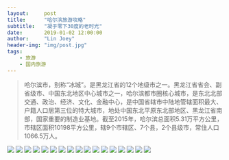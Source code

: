 ```yaml
---
layout:     post
title:      "哈尔滨旅游攻略"
subtitle:   "凝于零下30度的老时光"
date:       2019-01-02 12:00:00
author:     "Lin Joey"
header-img: "img/post.jpg"
tags:
    - 旅游
    - 国内旅游
---
```

>哈尔滨市，别称“冰城”。是黑龙江省的12个地级市之一。黑龙江省省会、副省级市、中国东北地区中心城市之一，哈尔滨都市圈核心城市，是东北北部交通、政治、经济、文化、金融中心，是中国省辖市中陆地管辖面积最大、户籍人口居第三位的特大城市，地处中国东北平原东北部地区、黑龙江省南部，国家重要的制造业基地。截至2015年，哈尔滨总面积5.31万平方公里，市辖区面积10198平方公里，辖9个市辖区、7个县，2个县级市，常住人口1066.5万人。

![](https://linjoey-image.oss-cn-beijing.aliyuncs.com/我是驴友-哈尔滨旅游攻略_页面_01.jpg)
![](https://linjoey-image.oss-cn-beijing.aliyuncs.com/我是驴友-哈尔滨旅游攻略_页面_02.jpg)
![](https://linjoey-image.oss-cn-beijing.aliyuncs.com/我是驴友-哈尔滨旅游攻略_页面_03.jpg)
![](https://linjoey-image.oss-cn-beijing.aliyuncs.com/我是驴友-哈尔滨旅游攻略_页面_04.jpg)
![](https://linjoey-image.oss-cn-beijing.aliyuncs.com/我是驴友-哈尔滨旅游攻略_页面_05.jpg)
![](https://linjoey-image.oss-cn-beijing.aliyuncs.com/我是驴友-哈尔滨旅游攻略_页面_06.jpg)
![](https://linjoey-image.oss-cn-beijing.aliyuncs.com/我是驴友-哈尔滨旅游攻略_页面_07.jpg)
![](https://linjoey-image.oss-cn-beijing.aliyuncs.com/我是驴友-哈尔滨旅游攻略_页面_08.jpg)
![](https://linjoey-image.oss-cn-beijing.aliyuncs.com/我是驴友-哈尔滨旅游攻略_页面_09.jpg)
![](https://linjoey-image.oss-cn-beijing.aliyuncs.com/我是驴友-哈尔滨旅游攻略_页面_10.jpg)
![](https://linjoey-image.oss-cn-beijing.aliyuncs.com/我是驴友-哈尔滨旅游攻略_页面_11.jpg)
![](https://linjoey-image.oss-cn-beijing.aliyuncs.com/我是驴友-哈尔滨旅游攻略_页面_12.jpg)
![](https://linjoey-image.oss-cn-beijing.aliyuncs.com/我是驴友-哈尔滨旅游攻略_页面_13.jpg)
![](https://linjoey-image.oss-cn-beijing.aliyuncs.com/我是驴友-哈尔滨旅游攻略_页面_14.jpg)
![](https://linjoey-image.oss-cn-beijing.aliyuncs.com/我是驴友-哈尔滨旅游攻略_页面_15.jpg)
![](https://linjoey-image.oss-cn-beijing.aliyuncs.com/我是驴友-哈尔滨旅游攻略_页面_16.jpg)
![](https://linjoey-image.oss-cn-beijing.aliyuncs.com/我是驴友-哈尔滨旅游攻略_页面_17.jpg)